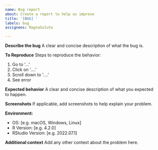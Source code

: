 ```yaml
---
name: Bug report
about: Create a report to help us improve
title: '[BUG] '
labels: bug
assignees: MagnaSoluto

---
```


**Describe the bug**
A clear and concise description of what the bug is.

**To Reproduce**
Steps to reproduce the behavior:
1. Go to '...'
2. Click on '....'
3. Scroll down to '....'
4. See error

**Expected behavior**
A clear and concise description of what you expected to happen.

**Screenshots**
If applicable, add screenshots to help explain your problem.

**Environment:**
 - OS: [e.g. macOS, Windows, Linux]
 - R Version: [e.g. 4.2.0]
 - RStudio Version: [e.g. 2022.07.1]

**Additional context**
Add any other context about the problem here.
